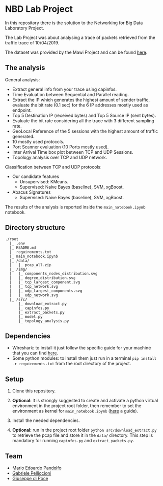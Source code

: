 # NBD Lab Project

In this repository there is the solution to the Networking for Big Data Laboratory Project.

The Lab Project was about analysing a trace of packets retrieved from the traffic trace of 10/04/2019.

The dataset was provided by the Mawi Project and can be found [here](https://drive.google.com/drive/folders/1YMwwPoekwJrw_-UYkZYUkTFqC8bqAy0F).

## The analysis

General analysis:

- Extract general info from your trace using capinfos.
- Time Evaluation between Sequential and Parallel reading.
- Extract the IP which generates the highest amount of sender traffic, evaluate the bit rate (0.1 sec) for the 6 IP addresses mostly used as endpoint.
- Top 5 Destination IP (received bytes) and Top 5 Source IP (sent bytes).
- Evaluate the bit rate considering all the trace with 3 different sampling rate.
- GeoLocal Reference of the 5 sessions with the highest amount of traffic generated.
- 10 mostly used protocols.
- Port Scanner evaluation (10 Ports mostly used).
- Inter Arrival Time box plot between TCP and UDP Sessions.
- Topology analysis over TCP and UDP network.

Classification between TCP and UDP protocols:

- Our candidate features
  - Unsupervised: KMeans.
  - Supervised: Naive Bayes (baseline), SVM, xgBoost.
- Abacus Signatures
  - Supervised: Naive Bayes (baseline), SVM, xgBoost.

The results of the analysis is reported inside the `main_notebook.ipynb` notebook.

## Directory structure

```
./root
  |_ .env
  |_ README.md
  |_ requirements.txt
  |_ main_notebook.ipynb
  |_ /data/
  |   |_ pcap_all.zip
  |_ /img/
  |   |_ components_nodes_distribution.svg
  |   |_ degree_distribution.svg
  |   |_ tcp_largest_component.svg
  |   |_ tcp_network.svg
  |   |_ udp_largest_components.svg
  |   |_ udp_network.svg
  |_ /src/
      |_ download_extract.py
      |_ capinfos.py
      |_ extract_packets.py
      |_ model.py
      |_ topology_analysis.py
```
## Dependencies

 - Wireshark: to install it just follow the specific guide for your machine that you can find [here](https://www.wireshark.org/download.html).
 - Some python modules: to install them just run in a terminal `pip install -r requirements.txt` from the root directory of the project.

## Setup

1. Clone this repository.

2. **Optional**: It is strongly suggested to create and activate a python virtual environment in the project root folder, then remember to set the environment as kernel for `main_notebook.ipynb` ([here](https://janakiev.com/blog/jupyter-virtual-envs/) a guide).

3. Install the needed dependencies.

4. **Optional**: run in the project root folder `python src/download_extract.py` to retrieve the pcap file and store it in the `data/` directory. This step is mandatory for running `capinfos.py` and `extract_packets.py`.

## Team

- [Mario Edoardo Pandolfo](https://github.com/JRhin)
- [Gabriele Pelliccioni](https://github.com/gabrielepelliccioni13)
- [Giuseppe di Poce](https://github.com/giuseppedipoce)
